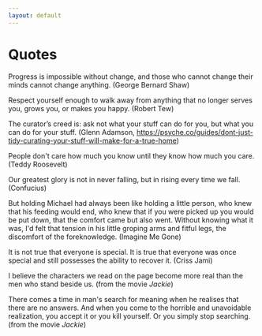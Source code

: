 ```yaml
---
layout: default
---
```


# Quotes

Progress is impossible without change, and those who cannot change their minds cannot change anything. (George Bernard Shaw)

Respect yourself enough to walk away from anything that no longer serves you, grows you, or makes you happy. (Robert Tew)

The curator’s creed is: ask not what your stuff can do for you, but what you can do for your stuff. (Glenn Adamson, https://psyche.co/guides/dont-just-tidy-curating-your-stuff-will-make-for-a-true-home)

People don't care how much you know until they know how much you care. (Teddy Roosevelt)

Our greatest glory is not in never falling, but in rising every time we fall. (Confucius)

But holding Michael had always been like holding a little person, who knew that his feeding would end, who knew that if you were picked up you would be put down, that the comfort came but also went. Without knowing what it was, I'd felt that tension in his little groping arms and fitful legs, the discomfort of the foreknowledge. (Imagine Me Gone)

It is not true that everyone is special. It is true that everyone was once special and still possesses the ability to recover it. (Criss Jami)

I believe the characters we read on the page become more real than the men who stand beside us. (from the movie *Jackie*)

There comes a time in man's search for meaning when he realises that there are no answers. And when you come to the horrible and unavoidable realization, you accept it or you kill yourself. Or you simply stop searching. (from the movie *Jackie*)
